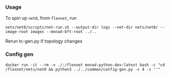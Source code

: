 ### Usage
To spin up `net0`, from `flexnet`, run
```
nets/net0/scripts/net-run.sh --output-dir logs --net-dir nets/net0/ --image-root images --monad-bft-root ../..
```

Rerun tc-gen.py if topology changes

### Config gen
```
docker run -it --rm -v ./:/flexnet monad-python-dev:latest bash -c "cd /flexnet/nets/net0 && python3 ../../common/config-gen.py -c 4 -s ''"
```
